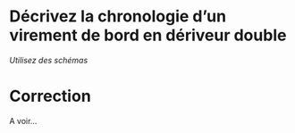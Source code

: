# Décrivez la chronologie d’un virement de bord en dériveur double
*Utilisez des schémas*

# Correction
A voir…

